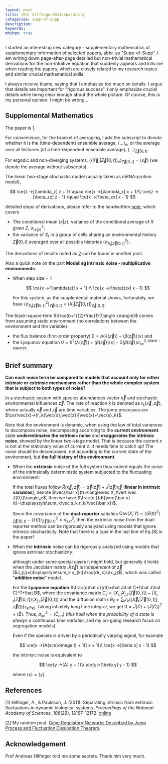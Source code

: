 ```yaml
---
layout: post
title: (En) hilfinger2011separating
categories: Supp-of-Supp
description: 
keywords: 
mhchem: true
---
```


I started an interesting new category - supplementary mathematics of supplementary information of selected papers, abbr. as "Supp-of-Supp". I am writing down page-after-page detailed but non-trivial mathematical derivations for the non-intuitive equation that suddenly appears and kills me when reading the papers, which are closely related to my research topics and similar crucial mathematical skills.

I always receive blame, saying that I emphasize too much on details. I argue that details are important for "rigorous success". I only emphasize crucial details while being clear enough about the whole picture. Of course, this is my personal opinion. I might be wrong...

## Supplemental Mathematics

The paper is [1](https://shi200005.github.io/2023/10/02/hilfinger2011separating/#references).

For convenience, for the bracket of averaging, I add the subscript to denote whether it is the (time-dependent) ensemble average, $\langle ...\rangle_e$, or the average over all histories (of a time-dependent ensemble average), $\langle ...\rangle_{\vec Z[0,t]}$. 

For ergodic and non-diverging systems, $\langle\langle\vec  X_t\vert \vec Z[0,t]\rangle_e\rangle_{\vec Z[0,t]}=\langle \vec x\rangle$ (we denote the average without subscripts).

The linear two-stage stochastic model (usually taken as mRNA-protein model),


$$
\ce{z ->[\lambda_z] z + 1} \quad \ce{x ->[\lambda_x] x + 1}\\
\ce{z ->[\beta_zz] z - 1} \quad \ce{x ->[\beta_xx] x - 1}
$$


detailed steps of derivations, please refer to the handwritten [note](https://shi200005.github.io/download_file/Hil11Sep_Supp.pdf), which covers

-  The conditional mean $\langle x\vert z\rangle$; variance of the conditional average of $X$ given $Z$, $\sigma^2_{\langle x\vert z\rangle}$;
- the variance of $X_t$ in a group of cells sharing an environmental history $\vec Z[0,t]$ averaged over all possible histories $\langle\sigma^2_{X_t\vert\vec Z[0,t]}\rangle$.

The derivations of results noted as [2](https://shi200005.github.io/2023/10/02/hilfinger2011separating/#references) can be found in another post.

Also a quick note on the part **Modeling intrinsic noise - multiplicative environments**. 

- When step size = 1
  
  
  $$
  \ce{x ->[\lambda(z)] x + 1} \\
  \ce{x ->[\beta(z)x] x - 1}
  $$
  
  
  For this system, as the supplemental material shows, fortunately, we have $\langle\sigma^2_{X_t\vert\vec Z[0,t]}\rangle_{\vec Z[0,t]}=\langle X_t\vert\vec Z[0,t]\rangle_{\vec Z[0,t]}$.

The black-square term $\frac{b+1}{2}\frac{1}{\langle x\rangle}$ comes from assuming static environment (no correlations between the environment and the variable).

- the flux balance (first-order property) $0=b\langle\lambda(\vec z)\rangle-\langle\beta(\vec z)\rangle\langle x\rangle$ and 
- the Lyapunov equation $0=b^2\langle\lambda(\vec z)\rangle+\langle\beta(\vec z)\rangle\langle x\rangle-2\langle\beta(\vec z)\rangle\sigma^{2,black -squares}_{xx}$.

## Brief summary

**Can each noise term be compared to models that account only for either intrinsic or extrinsic mechanisms rather than the whole complex system that is subject to both types of noise?**

In a stochastic system with species abundances vector $\vec x$ and stochastic environmental influences $\vec z$. The rate of reaction $k$ is denoted as $r_k(\vec x,\vec z)$, where actually $\vec x$ and $\vec z$ are time variables. The jump processes are $\ce{\vec{x}->[r_k(\vec{x},\vec{z})]\vec{x}+\vec{s}_k}$.

Note that the environment is dynamic, when using the law of total variances to decompose noise, decomposing according to the **current environment** state **underestimates the extrinsic noise** and **exaggerates the intrinsic noise**, showed by the linear two-stage model. That is because the current $x$ is not at the stationary value of current $z$. It needs time to catch up! The noise should be decomposed, not according to the current state of the environment, but **the full history of the environment**.

- When the **extrinsic** noise of the full system thus indeed equals the noise of the intrinsically deterministic system subjected to the fluctuating environment:

  If the total fluxes follow $\hat R(\vec x,\vec z)=\vec a(\vec z)+\hat J(\vec z)\vec x$ (**linear in intrinsic variables**), denote $\vec{\bar x}(t)=\langle\vec  X_t\vert \vec Z[0,t]\rangle_e$, then we have $\frac{d }{dt}\vec{\bar x}(t)=\displaystyle\sum_k\vec s_k r_k(\vec{\bar x})$. 

  Since the covariance of the **dual-reporter** satisfies $\text{Cov}(X,Y)=\langle(\bar x(t))^2\rangle_{\vec Z\vert[0,t]}-\langle\bar x(t)\rangle_{\vec Z\vert[0,t]}^2=\sigma_{ext}^2$, then the extrinsic noise from the dual-reporter method can be rigorously analyzed using models that ignore intrinsic stochasticity. Note that there is a type in the last line of Eq.[8] in the paper!

- When the **intrinsic** noise can be rigorously analyzed using models that ignore extrinsic stochasticity: 

  although under some special cases it might hold, but generally it holds when the Jacobian matrix $\hat J(\vec z)$ is independent of $\vec z$ ($J_{ij}=\displaystyle\sum_k s_{ki}\frac{dr_k}{dx_j}$), which was called "**additive noise**" model. 

  For the **Lyapunov equation** $\frac{d\hat c}{dt}=\hat J\hat C+(\hat J\hat C)^T+\hat B$, where the covariance matrix $C_{ij}=\langle X_{i,t}X_{j,t}\vert \vec Z[0,t]\rangle-\langle X_{i,t}\vert \vec Z[0,t]\rangle\langle X_{j,t}\vert \vec Z[0,t]\rangle$ and the diffusion matrix $B_{ij}=\displaystyle\sum_k r_k(\langle \vec X_t\vert \vec Z[0,t]\rangle,\vec z(t))s_{ki}s_{kj}$. Taking infinitely long time integral, we get $0=\hat J\langle\hat C\rangle+(\hat J\langle \hat C\rangle)^T+\langle\hat B\rangle$. Thus, $\sigma_{int}^2=\langle\hat C_{nn}\rangle$ (*this hold when the probability of a state is always a continuous time variable*, and my on-going research focus on segregation models).

  Even if the species is driven by a periodically varying signal, for example
  
  
  $$
  \ce{x ->[A(sin(\omega t) + 1)] x + 1}\\
  \ce{x ->[\beta x] x - 1}
  $$
  
  
  the intrinsic noise is equivalent to 
  
  
  $$
  \ce{y ->[A] y + 1}\\
  \ce{y->[\beta y] y - 1}
  $$
  
  
  where $\langle x\rangle=\langle y\rangle$.

## References

[1] Hilfinger, A., & Paulsson, J. (2011). Separating intrinsic from extrinsic fluctuations in dynamic biological systems. *Proceedings of the National Academy of Sciences*, *108*(29), 12167-12172. [online](https://www.pnas.org/doi/abs/10.1073/pnas.1018832108)

[2] My random post. [Gene Regulatory Networks Described by Jump Process and Fluctuation Dissipation Theorem](https://shi200005.github.io/2023/06/07/Network-Jump/).

## Acknowledgement

Prof Andreas Hilfinger told me some secrets. Thank him very much.

